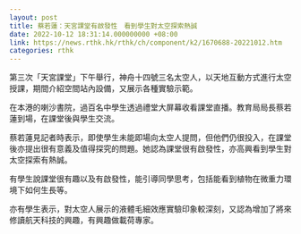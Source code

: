 ```yaml
---
layout: post
title: 蔡若蓮：天宮課堂有啟發性　看到學生對太空探索熱誠
date: 2022-10-12 18:31:14.000000000 +08:00
link: https://news.rthk.hk/rthk/ch/component/k2/1670688-20221012.htm
categories: rthk
---
```


第三次「天宮課堂」下午舉行，神舟十四號三名太空人，以天地互動方式進行太空授課，期間介紹空間站內設備，又展示各種實驗示範。

在本港的喇沙書院，過百名中學生透過禮堂大屏幕收看課堂直播。教育局局長蔡若蓮到場，在課堂後與學生交流。

蔡若蓮見記者時表示，即使學生未能即場向太空人提問，但他們仍很投入，在課堂後亦提出很有意義及值得探究的問題。她認為課堂很有啟發性，亦高興看到學生對太空探索有熱誠。

有學生說課堂很有趣以及有啟發性，能引導同學思考，包括能看到植物在微重力環境下如何生長等。

亦有學生表示，對太空人展示的液體毛細效應實驗印象較深刻，又認為增加了將來修讀航天科技的興趣，有興趣做載荷專家。
